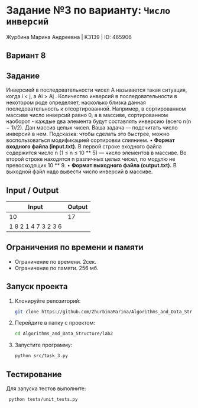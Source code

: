 # Задание №3 по варианту: `Число инверсий`
Журбина Марина Андреевна | K3139 | ID: 465906

## Вариант 8

## Задание 
Инверсией в последовательности чисел A называется такая ситуация, когда i < j, а Ai > Aj . Количество инверсий в последовательности в некотором роде определяет, насколько близка данная последовательность к отсортированной. Например, в сортированном массиве число инверсий равно 0, а в массиве, сортированном наоборот - каждые два элемента будут составлять инверсию (всего n(n − 1)/2). Дан массив целых чисел. Ваша задача — подсчитать число инверсий в нем. Подсказка: чтобы сделать это быстрее, можно воспользоваться модификацией сортировки слиянием.
• **Формат входного файла (input.txt).** В первой строке входного файла содержится число n (1 ≤ n ≤ 10 ** 5) — число элементов в массиве. Во второй строке находятся n различных целых чисел, по модулю не превосходящих 10 ** 9.
• **Формат выходного файла (output.txt).** В выходной файл надо вывести число инверсий в массиве.

## Input / Output 

| Input    | Output |
|----------|----------|
| 10    | 17   |
| 1 8 2 1 4 7 3 2 3 6    |    |

## Ограничения по времени и памяти

- Ограничение по времени. 2сек.
- Ограничение по памяти. 256 мб.


## Запуск проекта
1. Клонируйте репозиторий:
   ```bash
   git clone https://github.com/ZhurbinaMarina/Algorithms_and_Data_Structure.git
   ```
2. Перейдите в папку с проектом:
   ```bash
   cd Algorithms_and_Data_Structure/lab2
   ```
3. Запустите программу:
   ```bash
   python src/task_3.py
   ```

## Тестирование
Для запуска тестов выполните:
```bash
 python tests/unit_tests.py
```
